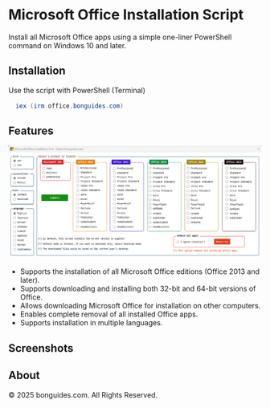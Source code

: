 
# Microsoft Office Installation Script

Install all Microsoft Office apps using a simple one-liner PowerShell command on Windows 10 and later.


## Installation

Use the script with PowerShell (Terminal)

```ps1
  iex (irm office.bonguides.com)
```

## Features
![App Screenshot](https://github.com/bonguides25/microsoft-office/blob/main/files/install_officebg.png?raw=true)
- Supports the installation of all Microsoft Office editions (Office 2013 and later).
- Supports downloading and installing both 32-bit and 64-bit versions of Office.
- Allows downloading Microsoft Office for installation on other computers.
- Enables complete removal of all installed Office apps.
- Supports installation in multiple languages.



## Screenshots

## About

© 2025 bonguides.com. All Rights Reserved.

